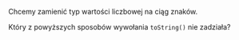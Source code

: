 Chcemy zamienić typ wartości liczbowej na ciąg znaków.

Który z powyższych sposobów wywołania `toString()` nie zadziała?
